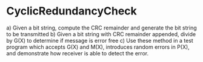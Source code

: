 # CyclicRedundancyCheck
a) Given a bit string, compute the CRC remainder and generate the bit string to be transmitted
b) Given a bit string with CRC remainder appended, divide by G(X) to determine if message is error free
c) Use these method in a test program which accepts G(X) and M(X), introduces random errors in P(X), and demonstrate how receiver is able to detect the error.
